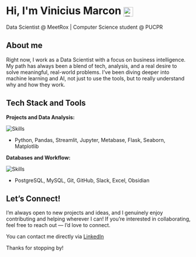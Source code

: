 # Hi, I'm Vinicius Marcon <img src="https://github.com/user-attachments/assets/74bc621d-4c89-4b57-baf0-d197e8ffb38b" alt="512" width="26" style="vertical-align: middle;" />

Data Scientist @ MeetRox | Computer Science student @ PUCPR

## About me

Right now, I work as a Data Scientist with a focus on business intelligence. My path has always been a blend of tech, analysis, and a real desire to solve meaningful, real-world problems. I’ve been diving deeper into machine learning and AI, not just to use the tools, but to really understand why and how they work.

## Tech Stack and Tools

**Projects and Data Analysis:**

![Skills](https://go-skill-icons.vercel.app/api/icons?i=python,pandas,streamlit,jupyter,metabase,flask,seaborn,matplotlib&titles=true)  
- Python, Pandas, Streamlit, Jupyter, Metabase, Flask, Seaborn, Matplotlib

**Databases and Workflow:**

![Skills](https://go-skill-icons.vercel.app/api/icons?i=postgres,mysql,git,github,slack,excel,obsidian&titles=true)  
- PostgreSQL, MySQL, Git, GitHub, Slack, Excel, Obsidian


## Let’s Connect!
I’m always open to new projects and ideas, and I genuinely enjoy contributing and helping wherever I can!
If you’re interested in collaborating, feel free to reach out — I’d love to connect.

You can contact me directly via [LinkedIn](https://www.linkedin.com/in/vinicius-marcon/)

Thanks for stopping by!

